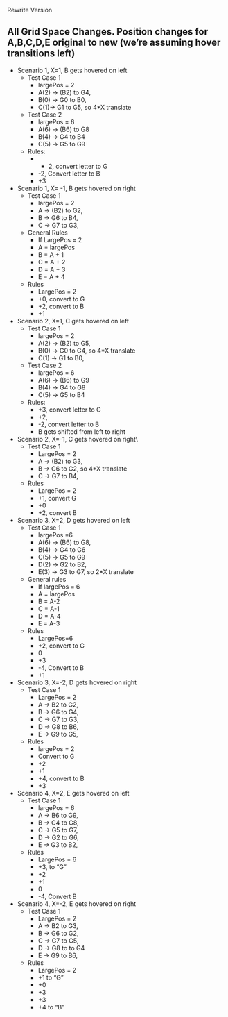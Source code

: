 Rewrite Version
## All Grid Space Changes. Position changes for A,B,C,D,E original to new (we’re assuming hover transitions left)

* Scenario 1, X=1, B gets hovered on left
  * Test Case 1
    * largePos = 2
    * A(2) -> (B2) to G4,
    * B(0) ->  G0 to B0, 
    * C(1)-> G1 to G5, so 4*X translate
  * Test Case 2
    * largePos = 6
    * A(6) -> (B6) to G8
    * B(4) -> G4 to B4
    * C(5) -> G5 to G9
  * Rules:
    * + 2, convert letter to G
    * -2, Convert letter to B
    * +3
* Scenario 1, X= -1, B gets hovered on right
  * Test Case 1
    * largePos = 2
    * A -> (B2) to G2,
    * B -> G6 to B4, 
    * C -> G7 to G3, 
  * General Rules
    * If LargePos = 2
    * A = largePos
    * B = A + 1
    * C = A + 2
    * D = A + 3
    * E = A + 4
  * Rules
    * LargePos = 2
    * +0, convert  to G
    * +2, convert to B
    * +1
* Scenario 2, X=1, C gets hovered on left
  * Test Case 1
    * largePos = 2
    * A(2) -> (B2) to G5, 
    * B(0) ->  G0 to G4, so 4*X translate
    * C(1) -> G1 to B0, 
  * Test Case 2
    * largePos = 6
    * A(6) -> (B6) to G9
    * B(4) -> G4 to G8
    * C(5) -> G5 to B4
  * Rules:
    * +3, convert letter to G
    * +2,
    * -2, convert letter to B
    * B gets shifted from left to right
* Scenario 2, X=-1, C gets hovered on right\
  * Test Case 1
    * LargePos = 2
    * A -> (B2) to G3, 
    * B -> G6 to G2, so 4*X translate
    * C -> G7 to B4, 
  * Rules
    * LargePos = 2
    * +1, convert G
    * +0
    * +2, convert B
* Scenario 3, X=2, D gets hovered on left
  * Test Case 1
    * largePos  =6 
    * A(6) -> (B6) to G8,
    * B(4) -> G4 to G6
    * C(5) -> G5 to G9
    * D(2) -> G2 to B2, 
    * E(3) -> G3 to G7, so 2*X translate
  * General rules
    * If largePos = 6
    * A = largePos
    * B = A-2
    * C = A-1
    * D = A-4
    * E = A-3
  * Rules
    * LargePos=6
    * +2, convert to G
    * 0
    * +3
    * -4, Convert to B
    * +1
* Scenario 3, X=-2, D gets hovered on right
  * Test Case 1
    * LargePos = 2
    * A -> B2  to G2, 
    * B -> G6 to G4, 
    * C -> G7 to G3, 
    * D -> G8 to B6, 
    * E -> G9 to G5,
  * Rules
    * largePos = 2
    * Convert to G
    * +2
    * +1
    * +4, convert to B
    * +3
* Scenario 4, X=2, E gets hovered on left
  * Test Case 1
    * largePos = 6
    * A -> B6 to G9, 
    * B -> G4 to G8,
    * C -> G5 to G7, 
    * D -> G2 to G6, 
    * E -> G3 to B2, 
  * Rules
    * LargePos = 6
    * +3, to “G”
    * +2
    * +1
    * 0
    * -4, Convert B
* Scenario 4, X=-2, E gets hovered on right
  * Test Case 1
    * LargePos = 2
    * A -> B2 to G3, 
    * B -> G6 to G2, 
    * C -> G7 to G5, 
    * D -> G8 to to G4
    * E -> G9 to B6,
  * Rules
    * LargePos = 2
    * +1 to “G”
    * +0
    * +3
    * +3
    * +4 to “B”
